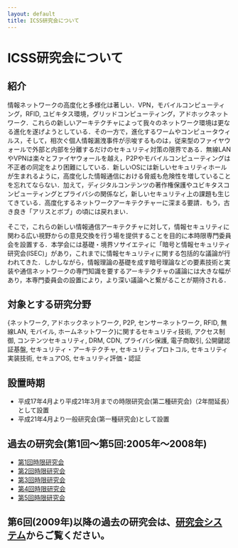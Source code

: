 ```yaml
---
layout: default
title: ICSS研究会について
---
```


# ICSS研究会について

## 紹介
情報ネットワークの高度化と多様化は著しい．VPN，モバイルコンピューティング，RFID, ユビキタス環境，グリッドコンピューティング，アドホックネットワーク．これらの新しいアーキテクチャによって我々のネットワーク環境は更なる進化を遂げようとしている．その一方で，進化するワームやコンピュータウィルス，そして，相次ぐ個人情報漏洩事件が示唆するものは，従来型のファイヤウォールで外部と内部を分離するだけのセキュリティ対策の限界である．無線LANやVPNは楽々とファイヤウォールを越え，P2Pやモバイルコンピューティングは不正者の同定をより困難にしている．新しいOSには新しいセキュリティホールが生まれるように，高度化した情報通信における脅威も危険性を増していることを忘れてならない．加えて，ディジタルコンテンツの著作権保護やユビキタスコンピューティングとプライバシの関係など，新しいセキュリティ上の課題も生じてきている．高度化するネットワークアーキテクチャーに深まる要請．もう，古き良き「アリスとボブ」の頃には戻れまい．

そこで，これらの新しい情報通信アーキテクチャに対して，情報セキュリティに関わる広い視野からの意見交換を行う場を提供することを目的に本時限専門委員会を設置する．本学会には基礎・境界ソサイエティに「暗号と情報セキュリティ研究会(ISEC)」があり，これまでに情報セキュリティに関する包括的な議論が行われてきた．しかしながら，情報理論の基礎を成す暗号理論などの要素技術と実装や通信ネットワークの専門知識を要するアーキテクチャの議論には大きな幅があり，本専門委員会の設置により，より深い議論へと繋がることが期待される．

## 対象とする研究分野
{ネットワーク, 
アドホックネットワーク, 
P2P, 
センサーネットワーク, 
RFID, 
無線LAN, 
モバイル, 
ホームネットワーク}に関するセキュリティ技術, 
アクセス制御, 
コンテンツセキュリティ, 
DRM, 
CDN, 
プライバシ保護, 
電子商取引, 
公開鍵認証基盤, 
セキュリティ・アーキテクチャ, 
セキュリティプロトコル, 
セキュリティ実装技術, 
セキュアOS, 
セキュリティ評価・認証

## 設置時期
- 平成17年4月より平成21年3月までの時限研究会(第二種研究会)（2年間延長）として設置
- 平成21年4月より一般研究会(第一種研究会)として設置

## 過去の研究会(第1回～第5回:2005年～2008年)
- [第1回時限研究会](past/1st.html)
- [第2回時限研究会](past/2nd.html)
- [第3回時限研究会](past/3rd.html)
- [第4回時限研究会](past/4th.html)
- [第5回時限研究会](past/5th.html)

## 第6回(2009年)以降の過去の研究会は、[研究会システム](https://ken.ieice.org/ken/program/index.php?tgid=ICSS)からご覧ください。
